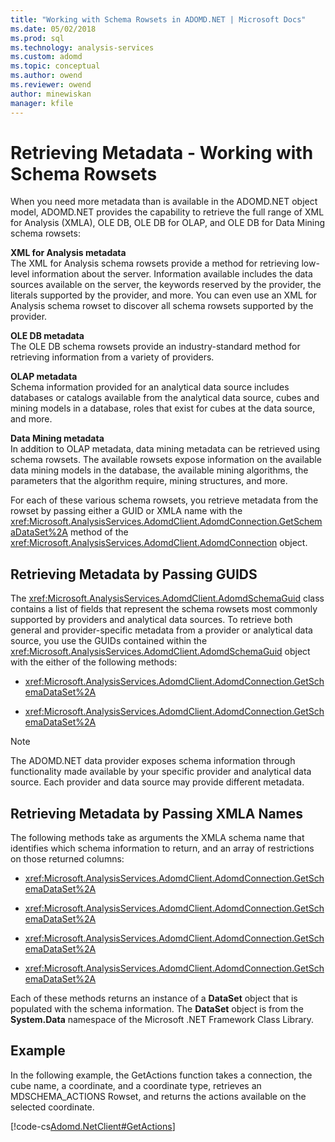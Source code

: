 ```yaml
---
title: "Working with Schema Rowsets in ADOMD.NET | Microsoft Docs"
ms.date: 05/02/2018
ms.prod: sql
ms.technology: analysis-services
ms.custom: adomd
ms.topic: conceptual
ms.author: owend
ms.reviewer: owend
author: minewiskan
manager: kfile
---
```

# Retrieving Metadata - Working with Schema Rowsets
  When you need more metadata than is available in the ADOMD.NET object model, ADOMD.NET provides the capability to retrieve the full range of XML for Analysis (XMLA), OLE DB, OLE DB for OLAP, and OLE DB for Data Mining schema rowsets:  
  
 **XML for Analysis metadata**  
 The XML for Analysis schema rowsets provide a method for retrieving low-level information about the server. Information available includes the data sources available on the server, the keywords reserved by the provider, the literals supported by the provider, and more. You can even use an XML for Analysis schema rowset to discover all schema rowsets supported by the provider.  
  
 **OLE DB metadata**  
 The OLE DB schema rowsets provide an industry-standard method for retrieving information from a variety of providers.  
  
 **OLAP metadata**  
 Schema information provided for an analytical data source includes databases or catalogs available from the analytical data source, cubes and mining models in a database, roles that exist for cubes at the data source, and more.    
  
 **Data Mining metadata**  
 In addition to OLAP metadata, data mining metadata can be retrieved using schema rowsets. The available rowsets expose information on the available data mining models in the database, the available mining algorithms, the parameters that the algorithm require, mining structures, and more.   
  
 For each of these various schema rowsets, you retrieve metadata from the rowset by passing either a GUID or XMLA name with the <xref:Microsoft.AnalysisServices.AdomdClient.AdomdConnection.GetSchemaDataSet%2A> method of the <xref:Microsoft.AnalysisServices.AdomdClient.AdomdConnection> object.  
  
## Retrieving Metadata by Passing GUIDS

 The <xref:Microsoft.AnalysisServices.AdomdClient.AdomdSchemaGuid> class contains a list of fields that represent the schema rowsets most commonly supported by providers and analytical data sources. To retrieve both general and provider-specific metadata from a provider or analytical data source, you use the GUIDs contained within the <xref:Microsoft.AnalysisServices.AdomdClient.AdomdSchemaGuid> object with the either of the following methods:  
  
-   <xref:Microsoft.AnalysisServices.AdomdClient.AdomdConnection.GetSchemaDataSet%2A>  
  
-   <xref:Microsoft.AnalysisServices.AdomdClient.AdomdConnection.GetSchemaDataSet%2A>  
  
> [!NOTE]  
>  The ADOMD.NET data provider exposes schema information through functionality made available by your specific provider and analytical data source. Each provider and data source may provide different metadata.  
  
## Retrieving Metadata by Passing XMLA Names  
 The following methods take as arguments the XMLA schema name that identifies which schema information to return, and an array of restrictions on those returned columns:  
  
-   <xref:Microsoft.AnalysisServices.AdomdClient.AdomdConnection.GetSchemaDataSet%2A>
  
-   <xref:Microsoft.AnalysisServices.AdomdClient.AdomdConnection.GetSchemaDataSet%2A>  
  
-   <xref:Microsoft.AnalysisServices.AdomdClient.AdomdConnection.GetSchemaDataSet%2A>  
  
-   <xref:Microsoft.AnalysisServices.AdomdClient.AdomdConnection.GetSchemaDataSet%2A>  
  
 Each of these methods returns an instance of a **DataSet** object that is populated with the schema information. The **DataSet** object is from the **System.Data** namespace of the Microsoft .NET Framework Class Library.  
  
## Example  
 In the following example, the GetActions function takes a connection, the cube name, a coordinate, and a coordinate type, retrieves an MDSCHEMA_ACTIONS Rowset, and returns the actions available on the selected coordinate.  
  
 [!code-cs[Adomd.NetClient#GetActions](codesnippet/csharp/retrieving-metadata-work_0_1.cs)]  